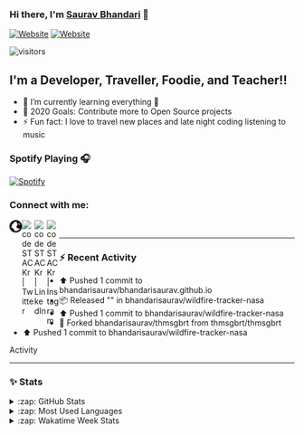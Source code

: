 ### Hi there, I'm [ Saurav Bhandari][website] 👋

[![Website](https://img.shields.io/website?label=sauravbhandari.com.np&style=for-the-badge&url=https%3A%2F%2Fsauravbhandari.com.np)](https://sauravbhandari.com.np)
[![Website](https://img.shields.io/website?label=bhandarisaurav.com.np&style=for-the-badge&url=https%3A%2F%2Fsauravbhandari.com.np)](https://bhandarisaurav.com.np)

![visitors](https://visitor-badge.glitch.me/badge?page_id=sauravbhandari)

<!-- [![Twitter Follow](https://img.shields.io/twitter/follow/sauravbhandari?color=1DA1F2&logo=twitter&style=for-the-badge)](https://twitter.com/intent/follow?original_referer=https%3A%2F%2Fgithub.com%bhandarisaurav&screen_name=sauravbhandari) -->

## I'm a Developer, Traveller, Foodie, and Teacher!!

- 🌱 I’m currently learning everything 🤣
- 🥅 2020 Goals: Contribute more to Open Source projects
- ⚡ Fun fact: I love to travel new places and late night coding listening to music

### Spotify Playing 🎧

[![Spotify](https://spotify-now-playing-sauravbhandari.vercel.app/api/spotify)](https://open.spotify.com/user/wuz6sf7nizpnv54oo3as7jafv)

### Connect with me:

[<img align="left" alt="codeSTACKr.com" width="22px" src="https://raw.githubusercontent.com/iconic/open-iconic/master/svg/globe.svg" />][website]
[<img align="left" alt="codeSTACKr | Twitter" width="22px" src="https://cdn.jsdelivr.net/npm/simple-icons@v3/icons/twitter.svg" />][twitter]
[<img align="left" alt="codeSTACKr | LinkedIn" width="22px" src="https://cdn.jsdelivr.net/npm/simple-icons@v3/icons/linkedin.svg" />][linkedin]
[<img align="left" alt="codeSTACKr | Instagram" width="22px" src="https://cdn.jsdelivr.net/npm/simple-icons@v3/icons/instagram.svg" />][instagram]

<br />

---

### :zap: Recent Activity

* ⬆️ Pushed 1 commit to bhandarisaurav/bhandarisaurav.github.io
* 📦 Released "" in bhandarisaurav/wildfire-tracker-nasa
* ⬆️ Pushed 1 commit to bhandarisaurav/wildfire-tracker-nasa
* 🍴 Forked bhandarisaurav/thmsgbrt from thmsgbrt/thmsgbrt
* ⬆️ Pushed 1 commit to bhandarisaurav/wildfire-tracker-nasa

<!--START_SECTION:activity-->

Activity

<!--END_SECTION:activity-->

---

### :sparkles: Stats

<details>
  <summary>:zap: GitHub Stats</summary>

  <img align="left" alt="Saurav Bhandari's GitHub Stats" style="width:100%" src="https://github-readme-stats-bhandarisaurav.vercel.app/api?username=bhandarisaurav&show_icons=true&hide_border=true&count_private=true" />

</details>

<details>
  <summary>:zap: Most Used Languages</summary>

  <img align="left" alt="Saurav Bhandari's Most Used Languages" style="width:100%" src="https://github-readme-stats-bhandarisaurav.vercel.app/api/top-langs/?username=bhandarisaurav&layout=compact&langs_count=10" />

</details>

<details>
  <summary>:zap: Wakatime Week Stats</summary>

  <img align="left" alt="Saurav Bhandari's Wakatime Week Stats" style="width:100%" src="https://github-readme-stats-bhandarisaurav.vercel.app/api/wakatime?username=sauravbhandari" />

</details>

[website]: https://bhandarisaurav.com.np
[instagram]: https://instagram.com/_sauravbhandari_
[twitter]: https://twitter.com/sauravbhandari_
[linkedin]: https://www.linkedin.com/in/saurav-bhandari/
